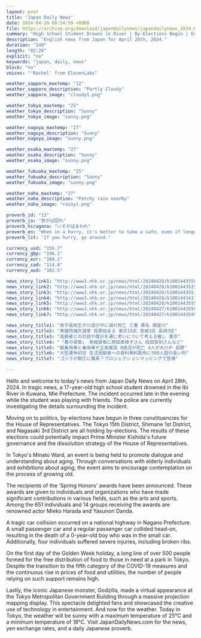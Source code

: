 ```yaml
---
layout: post
title: "Japan Daily News"
date: 2024-04-28 08:54:59 +0900
file: https://archive.org/download/japandailynews/japandailynews_2024-04-28.mp3
summary: "High School Student Drowns in River | By-Elections Begin | Event Reflects on Aging | Spring Honors Awarded | Fatal Car Collision | Free Food Distribution for Needy | Godzilla Appears at Tokyo Metropolitan Government Building, & more…"
description: "English news from Japan for April 28th, 2024."
duration: "149"
length: "02:29"
explicit: "no"
keywords: "japan, daily, news"
block: "no"
voices: "'Rachel' from ElevenLabs"

weather_sapporo_maxtemp: "12"
weather_sapporo_description: "Partly Cloudy"
weather_sapporo_image: "cloudy1.png"

weather_tokyo_maxtemp: "25"
weather_tokyo_description: "Sunny"
weather_tokyo_image: "sunny.png"

weather_nagoya_maxtemp: "27"
weather_nagoya_description: "Sunny"
weather_nagoya_image: "sunny.png"

weather_osaka_maxtemp: "27"
weather_osaka_description: "Sunny"
weather_osaka_image: "sunny.png"

weather_fukuoka_maxtemp: "25"
weather_fukuoka_description: "Sunny"
weather_fukuoka_image: "sunny.png"

weather_naha_maxtemp: "27"
weather_naha_description: "Patchy rain nearby"
weather_naha_image: "rainy1.png"

proverb_id: "13"
proverb_ja: "急がば回れ"
proverb_hiragana: "いそがばまわれ"
proverb_en: "When in a hurry, it's better to take a safe, even if longer, route."
proverb_lit: "If you hurry, go around."

currency_usd: "156.7"
currency_gbp: "196.1"
currency_eur: "168.1"
currency_cad: "114.8"
currency_aud: "102.5"

news_story_link1: "http://www3.nhk.or.jp/news/html/20240428/k10014435581000.html"
news_story_link2: "http://www3.nhk.or.jp/news/html/20240428/k10014435251000.html"
news_story_link3: "http://www3.nhk.or.jp/news/html/20240428/k10014435511000.html"
news_story_link4: "http://www3.nhk.or.jp/news/html/20240428/k10014434311000.html"
news_story_link5: "http://www3.nhk.or.jp/news/html/20240428/k10014435551000.html"
news_story_link6: "http://www3.nhk.or.jp/news/html/20240427/k10014435501000.html"
news_story_link7: "http://www3.nhk.or.jp/news/html/20240427/k10014435491000.html"

news_story_title1: "男子高校生が川遊び中に溺れ死亡 三重 桑名 揖斐川"
news_story_title2: "衆議院補欠選挙 投票始まる 東京15区 島根1区 長崎3区"
news_story_title3: "高齢者との対話や展示を通じ老いについて考える催し 東京"
news_story_title4: "「春の褒章」 紫綬褒章に原田美枝子さん 段田安則さんなど"
news_story_title5: "軽乗用車と乗用車が正面衝突 0歳児が死亡 4人が大けが 長野"
news_story_title6: "大型連休初日 生活困窮者への食料無料配布に500人超の長い列"
news_story_title7: "ゴジラが都庁に襲来？プロジェクションマッピングで登場"

---
```


Hello and welcome to today's news from Japan Daily News on April 28th, 2024. In tragic news, a 17-year-old high school student drowned in the Ibi River in Kuwana, Mie Prefecture. The incident occurred late in the evening while the student was playing with friends. The police are currently investigating the details surrounding the incident.

Moving on to politics, by-elections have begun in three constituencies for the House of Representatives. The Tokyo 15th District, Shimane 1st District, and Nagasaki 3rd District are all holding by-elections. The results of these elections could potentially impact Prime Minister Kishida's future governance and the dissolution strategy of the House of Representatives.

In Tokyo's Minato Ward, an event is being held to promote dialogue and understanding about aging. Through conversations with elderly individuals and exhibitions about aging, the event aims to encourage contemplation on the process of growing old.

The recipients of the 'Spring Honors' awards have been announced. These awards are given to individuals and organizations who have made significant contributions in various fields, such as the arts and sports. Among the 651 individuals and 14 groups receiving the awards are renowned actor Mieko Harada and Yasunori Danda.

A tragic car collision occurred on a national highway in Nagano Prefecture. A small passenger car and a regular passenger car collided head-on, resulting in the death of a 0-year-old boy who was in the small car. Additionally, four individuals suffered severe injuries, including broken ribs.

On the first day of the Golden Week holiday, a long line of over 500 people formed for the free distribution of food to those in need at a park in Tokyo. Despite the transition to the fifth category of the COVID-19 measures and the continuous rise in prices of food and utilities, the number of people relying on such support remains high.

Lastly, the iconic Japanese monster, Godzilla, made a virtual appearance at the Tokyo Metropolitan Government Building through a massive projection mapping display. This spectacle delighted fans and showcased the creative use of technology in entertainment. And now for the weather. Today in Tokyo, the weather will be sunny with a maximum temperature of 25°C and a minimum temperature of 18°C.  Visit JapanDailyNews.com for the news, yen exchange rates, and a daily Japanese proverb.
